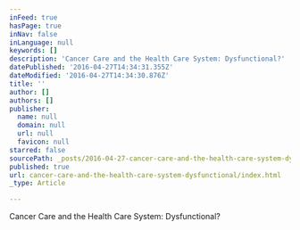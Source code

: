 ```yaml
---
inFeed: true
hasPage: true
inNav: false
inLanguage: null
keywords: []
description: 'Cancer Care and the Health Care System: Dysfunctional?'
datePublished: '2016-04-27T14:34:31.355Z'
dateModified: '2016-04-27T14:34:30.876Z'
title: ''
author: []
authors: []
publisher:
  name: null
  domain: null
  url: null
  favicon: null
starred: false
sourcePath: _posts/2016-04-27-cancer-care-and-the-health-care-system-dysfunctional.md
published: true
url: cancer-care-and-the-health-care-system-dysfunctional/index.html
_type: Article

---
```

Cancer Care and the Health Care System: Dysfunctional?